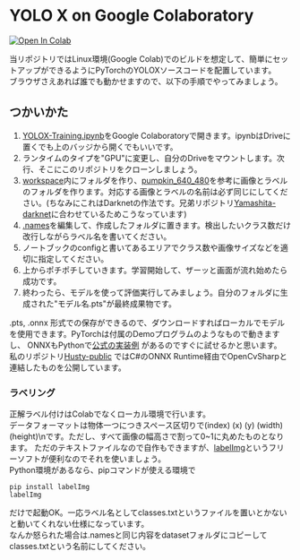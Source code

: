 # YOLO X on Google Colaboratory

[![Open In Colab](https://colab.research.google.com/assets/colab-badge.svg)](https://colab.research.google.com/github/husty530/Yamashita-yolox/blob/master/YOLOX-Training.ipynb)
  
当リポジトリではLinux環境(Google Colab)でのビルドを想定して、簡単にセットアップができるようにPyTorchのYOLOXソースコードを配置しています。  
ブラウザさえあれば誰でも動かせますので、以下の手順でやってみましょう。  

## つかいかた  
1. [YOLOX-Training.ipynb](/YOLOX-Training.ipynb)をGoogle Colaboratoryで開きます。ipynbはDriveに置くでも上のバッジから開くでもいいです。
2. ランタイムのタイプを"GPU"に変更し、自分のDriveをマウントします。次行、そこにこのリポジトリをクローンしましょう。
3. [workspace](/workspace)内にフォルダを作り、[pumpkin_640_480](/workspace/pumpkin_640_480)を参考に画像とラベルのフォルダを作ります。対応する画像とラベルの名前は必ず同じにしてください。(ちなみにこれはDarknetの作法です。兄弟リポジトリ[Yamashita-darknet](https://github.com/husty530/Yamashita-darknet)に合わせているためこうなっています)
4. [.names](/workspace/pumpkin_640_480/.names)を編集して、作成したフォルダに置きます。検出したいクラス数だけ改行しながらラベル名を書いてください。
5. ノートブックのconfigと書いてあるエリアでクラス数や画像サイズなどを適切に指定してください。
6. 上からポチポチしていきます。学習開始して、ザーッと画面が流れ始めたら成功です。
7. 終わったら、モデルを使って評価実行してみましょう。自分のフォルダに生成された"モデル名.pts"が最終成果物です。

.pts, .onnx 形式での保存ができるので、ダウンロードすればローカルでモデルを使用できます。PyTorchは付属のDemoプログラムのようなもので動きますし、
ONNXもPythonで[公式の実装例](https://github.com/Megvii-BaseDetection/YOLOX/blob/main/demo/ONNXRuntime/onnx_inference.py) があるのですぐに試せるかと思います。  
私のリポジトリ[Husty-public](https://github.com/husty530/Husty-public) ではC#のONNX Runtime経由でOpenCvSharpと連結したものを公開しています。

### ラベリング
正解ラベル付けはColabでなくローカル環境で行います。  
データフォーマットは物体一つにつきスペース区切りで(index) (x) (y) (width) (height)\nです。ただし、すべて画像の幅高さで割って0~1に丸めたものとなります。
ただのテキストファイルなので自作もできますが、[labelImg](https://github.com/tzutalin/labelImg)というフリーソフトが便利なのでそれを使いましょう。  
Python環境があるなら、pipコマンドが使える環境で
```
pip install labelImg
labelImg
```
だけで起動OK。一応ラベル名としてclasses.txtというファイルを置いとかないと動いてくれない仕様になっています。  
なんか怒られた場合は.namesと同じ内容をdatasetフォルダにコピーしてclasses.txtという名前にしてください。  
